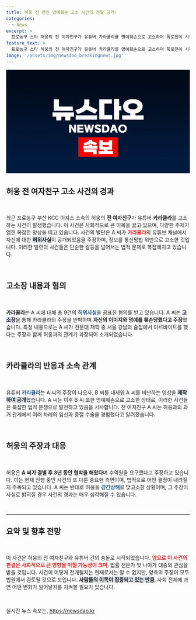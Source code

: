 ```yaml
---
title: 허웅 전 연인 명예훼손 고소 사건의 전말 공개!
categories:
  - News
excerpt: >
  프로농구 스타 허웅의 전 여자친구가 유튜버 카라큘라를 명예훼손으로 고소하며 폭로전이 시작됐다. 두 사람의 끔찍한 과거와 충격적인 주장이 얽혀 있는 이 사건, 진실은 무엇일까? 클릭하여 속속들이 알아보자!
feature_text: >
  프로농구 스타 허웅의 전 여자친구가 유튜버 카라큘라를 명예훼손으로 고소하며 폭로전이 시작됐다. 두 사람의 끔찍한 과거와 충격적인 주장이 얽혀 있는 이 사건, 진실은 무엇일까? 클릭하여 속속들이 알아보자!
image: '/assets/img/newsdao_breakingnews.jpg'
---
```


<p><img src="/assets/img/newsdao_breakingnews.jpg" alt="ranknews 속보" /></p>

<h2 data-ke-size="size26">허웅 전 여자친구 고소 사건의 경과</h2>

<p data-ke-size="size16">&nbsp;</p>

<p data-ke-size="size16">최근 프로농구 부산 KCC 이지스 소속의 허웅의 <b>전 여자친구</b>가 유튜버 <b>카라큘라</b>를 고소하는 사건이 발생했습니다. 이 사건은 사회적으로 큰 이목을 끌고 있으며, 다양한 주제가 얽힌 복잡한 양상을 띠고 있습니다. 사건의 발단은 A 씨가 <b><span style="color: #ee2323;">카라큘라</span></b>의 유튜브 채널에서 자신에 대한 <b><span style="background-color: #21538527;">허위사실</span></b>이 공개되었음을 주장하며, 정보를 통신망법 위반으로 고소한 것입니다. 이러한 일련의 사건들은 단순한 갈등을 넘어서는 법적 문제로 복잡해지고 있습니다.</p>

<p data-ke-size="size16">&nbsp;</p>

<h2 data-ke-size="size26">고소장 내용과 혐의</h2>

<p data-ke-size="size16">&nbsp;</p>

<p data-ke-size="size16"><b>카라큘라</b>는 A 씨에 대해 총 9건의 <b><span style="color: #1a5490;">허위사실</span></b>을 공표한 혐의를 받고 있습니다. A 씨는 <b><span style="background-color: #21538527;">고소장</span></b>을 통해 카라큘라의 주장을 반박하며 <b>자신의 이미지와 명예를 훼손당했다고 주장</b>했습니다. 특정 내용으로는 A 씨가 전문대 재학 중 서울 강남의 술집에서 아르바이트를 했다는 주장과 함께 허웅과의 관계가 과장되어 소개되었습니다.</p>

<p data-ke-size="size16">&nbsp;</p>

<h2 data-ke-size="size26">카라큘라의 반응과 소속 관계</h2>

<p data-ke-size="size16">&nbsp;</p>

<p data-ke-size="size16">유튜버 <b><span style="color: #1a5490;">카라큘라</span></b>는 A 씨의 주장이 나오자, B 씨를 내세워 A 씨를 비난하는 영상을 <b><span style="background-color: #21538527;">제작하여 공개</span></b>했습니다. A 씨는 이후 B 씨 또한 명예훼손으로 고소한 상태로, 이러한 사건들은 복잡한 법적 분쟁으로 발전하고 있음을 시사합니다. 전 여자친구 A 씨는 허웅과의 과거 관계에서 여러 차례의 임신과 중절 수술을 경험했다고 알려졌습니다.</p>

<p data-ke-size="size16">&nbsp;</p>

<h2 data-ke-size="size26">허웅의 주장과 대응</h2>

<p data-ke-size="size16">&nbsp;</p>

<p data-ke-size="size16">허웅은 <b>A 씨가 결별 후 3년 동안 협박을 해왔다</b>며  수억원을 요구했다고 주장하고 있습니다. 이는 현재 진행 중인 사건의 또 다른 중요한 측면이며, 법적으로 어떤 결정이 내려질지 주목되고 있습니다. A 씨는 반대로 허웅을 <b><span style="color: #1a5490;">강간상해</span></b>로 맞고소한 상황이며, 그 주장이 사실로 밝혀질 경우 사건의 경과는 매우 심각해질 수 있습니다.</p>

<p data-ke-size="size16">&nbsp;</p>

<hr>

<h2 data-ke-size="size26">요약 및 향후 전망</h2>

<p data-ke-size="size16">&nbsp;</p>

<p data-ke-size="size16">이 사건은 허웅의 전 여자친구와 유튜버 간의 충돌로 시작되었습니다. <b><span style="color: #ee2323;">앞으로 이 사건의 판결은 사회적으로 큰 영향을 미칠 가능성이 크며</span></b>, 법률 전문가 및 나아가 대중의 관심을 받을 것입니다. 사건이 어떻게 전개될지는 현재로서는 알 수 없지만, 양측의 주장이 모두 법원에서 검토될 것으로 보입니다. <b><span style="background-color: #21538527;">사람들의 이목이 집중되고 있는 만큼</span></b>, 사회 전체에 과연 어떤 변화가 일어날지를 지켜볼 필요가 있습니다.</p>

<p data-ke-size="size16">&nbsp;</p>
실시간 뉴스 속보는, <a href="https://newsdao.kr" rel="dofollow">https://newsdao.kr</a>


